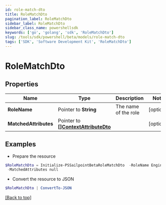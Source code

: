 ```yaml
---
id: role-match-dto
title: RoleMatchDto
pagination_label: RoleMatchDto
sidebar_label: RoleMatchDto
sidebar_class_name: powershellsdk
keywords: ['go', 'golang', 'sdk', 'RoleMatchDto'] 
slug: /tools/sdk/powershell/beta/models/role-match-dto
tags: ['SDK', 'Software Development Kit', 'RoleMatchDto']
---
```



# RoleMatchDto

## Properties

Name | Type | Description | Notes
------------ | ------------- | ------------- | -------------
**RoleName** |  Pointer to **String** | The name of the role | [optional] 
**MatchedAttributes** |  Pointer to [**[]ContextAttributeDto**](context-attribute-dto) |  | [optional] 

## Examples

- Prepare the resource
```powershell
$RoleMatchDto = Initialize-PSSailpointBetaRoleMatchDto  -RoleName Engineer `
 -MatchedAttributes null
```

- Convert the resource to JSON
```powershell
$RoleMatchDto | ConvertTo-JSON
```


[[Back to top]](#) 

